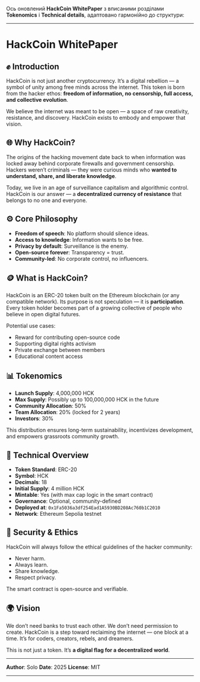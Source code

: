 Ось оновлений **HackCoin WhitePaper** з вписаними розділами **Tokenomics** і **Technical details**, адаптовано гармонійно до структури:

---

# HackCoin WhitePaper

## ✊ Introduction

HackCoin is not just another cryptocurrency. It’s a digital rebellion — a symbol of unity among free minds across the internet. This token is born from the hacker ethos: **freedom of information, no censorship, full access, and collective evolution**.

We believe the internet was meant to be open — a space of raw creativity, resistance, and discovery. HackCoin exists to embody and empower that vision.

## 🌐 Why HackCoin?

The origins of the hacking movement date back to when information was locked away behind corporate firewalls and government censorship. Hackers weren’t criminals — they were curious minds who **wanted to understand, share, and liberate knowledge**.

Today, we live in an age of surveillance capitalism and algorithmic control. HackCoin is our answer — a **decentralized currency of resistance** that belongs to no one and everyone.

## ⚙️ Core Philosophy

* **Freedom of speech**: No platform should silence ideas.
* **Access to knowledge**: Information wants to be free.
* **Privacy by default**: Surveillance is the enemy.
* **Open-source forever**: Transparency = trust.
* **Community-led**: No corporate control, no influencers.

## 🪙 What is HackCoin?

HackCoin is an ERC-20 token built on the Ethereum blockchain (or any compatible network). Its purpose is not speculation — it is **participation**. Every token holder becomes part of a growing collective of people who believe in open digital futures.

Potential use cases:

* Reward for contributing open-source code
* Supporting digital rights activism
* Private exchange between members
* Educational content access

## 📊 Tokenomics

* **Launch Supply**: 4,000,000 HCK
* **Max Supply**: Possibly up to 100,000,000 HCK in the future
* **Community Allocation**: 50%
* **Team Allocation**: 20% (locked for 2 years)
* **Investors**: 30%

This distribution ensures long-term sustainability, incentivizes development, and empowers grassroots community growth.

## 🔧 Technical Overview

* **Token Standard**: ERC-20
* **Symbol**: HCK
* **Decimals**: 18
* **Initial Supply**: 4 million HCK
* **Mintable**: Yes (with max cap logic in the smart contract)
* **Governance**: Optional, community-defined
* **Deployed at**: `0x1Fa5036a3df254Ead1A5930BD208Ac760b1C2010`
* **Network**: Ethereum Sepolia testnet

## 🔐 Security & Ethics

HackCoin will always follow the ethical guidelines of the hacker community:

* Never harm.
* Always learn.
* Share knowledge.
* Respect privacy.

The smart contract is open-source and verifiable.

## 🌍 Vision

We don’t need banks to trust each other. We don’t need permission to create. HackCoin is a step toward reclaiming the internet — one block at a time. It’s for coders, creators, rebels, and dreamers.

This is not just a token. It’s **a digital flag for a decentralized world**.

---

**Author**: Solo
**Date**: 2025
**License**: MIT

---
